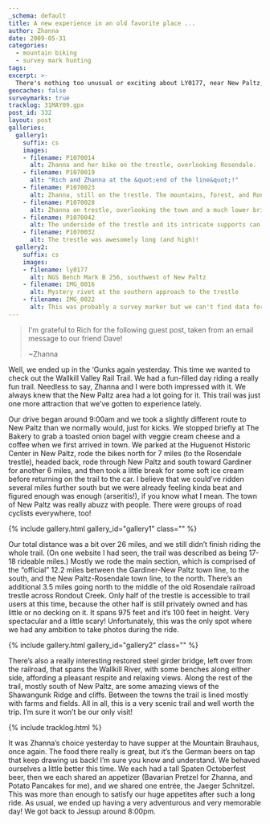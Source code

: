 ```yaml
---
_schema: default
title: A new experience in an old favorite place ...
author: Zhanna
date: 2009-05-31
categories:
  - mountain biking
  - survey mark hunting
tags:
excerpt: >- 
  There's nothing too unusual or exciting about LY0177, near New Paltz, NY ... except the beauty of the surrounding mountains!
geocaches: false
surveymarks: true
tracklog: 31MAY09.gpx
post_id: 332
layout: post             
galleries:
  gallery1:
    suffix: cs
    images:
    - filename: P1070014
      alt: Zhanna and her bike on the trestle, overlooking Rosendale.
    - filename: P1070019
      alt: "Rich and Zhanna at the &quot;end of the line&quot;!"
    - filename: P1070023
      alt: Zhanna, still on the trestle. The mountains, forest, and Rondout Creek make a lovely backdrop.
    - filename: P1070028
      alt: Zhanna on trestle, overlooking the town and a much lower bridge.
    - filename: P1070042
      alt: The underside of the trestle and its intricate supports can just barely be seen at the curve.
    - filename: P1070032
      alt: The trestle was awesomely long (and high)!          
  gallery2:
    suffix: cs
    images:
    - filename: ly0177
      alt: NGS Bench Mark B 256, southwest of New Paltz
    - filename: IMG_0016
      alt: Mystery rivet at the southern approach to the trestle    
    - filename: IMG_0022
      alt: This was probably a survey marker but we can't find data for it.      
---
```


<!-- We left the house around 9:00am; we decided to follow "Jill"'s directions this time, and so we ended up taking a slightly different route than usual to New Paltz.  This time, we turned east off Route 209 near Cuddebackville onto Route 211, which we followed through Otisville -->

> I'm grateful to Rich for the following guest post, taken from an email message to our friend Dave! 
> 
> ~Zhanna

Well, we ended up in the ‘Gunks again yesterday.  This time we wanted to check out the Wallkill Valley Rail Trail.  We had a fun-filled day riding a really fun trail.  Needless to say, Zhanna and I were both impressed with it.  We always knew that the New Paltz area had a lot going for it.  This trail was just one more attraction that we’ve gotten to experience lately.

Our drive began around 9:00am and we took a slightly different route to New Paltz than we normally would, just for kicks.  We stopped briefly at The Bakery to grab a toasted onion bagel with veggie cream cheese and a coffee when we first arrived in town.  We parked at the Huguenot Historic Center in New Paltz, rode the bikes north for 7 miles (to the Rosendale trestle), headed back, rode through New Paltz and south toward Gardiner for another 6 miles, and then took a little break for some soft ice cream before returning on the trail to the car.  I believe that we could’ve ridden several miles further south but we were already feeling kinda beat and figured enough was enough (arseritis!), if you know what I mean.  The town of New Paltz was really abuzz with people.  There were groups of road cyclists everywhere, too! 

{% include gallery.html gallery_id="gallery1" class="" %}

Our total distance was a bit over 26 miles, and we still didn’t finish riding the whole trail.  (On one website I had seen, the trail was described as being 17-18 rideable miles.)  Mostly we rode the main section, which is comprised of the “official” 12.2 miles between the Gardiner-New Paltz town line, to the south, and the New Paltz-Rosendale town line, to the north.  There’s an additional 3.5 miles going north to the middle of the old Rosendale railroad trestle across Rondout Creek.  Only half of the trestle is accessible to trail users at this time, because the other half is still privately owned and has little or no decking on it.  It spans 975 feet and it’s 100 feet in height.  Very spectacular and a little scary!  Unfortunately, this was the only spot where we had any ambition to take photos during the ride.

{% include gallery.html gallery_id="gallery2" class="" %}

There’s also a really interesting restored steel girder bridge, left over from the railroad, that spans the Wallkill River, with some benches along either side, affording a pleasant respite and relaxing views.  Along the rest of the trail, mostly south of New Paltz, are some amazing views of the Shawangunk Ridge and cliffs.  Between the towns the trail is lined mostly with farms and fields.  All in all, this is a very scenic trail and well worth the trip.  I’m sure it won’t be our only visit!

{% include tracklog.html %}

It was Zhanna’s choice yesterday to have supper at the Mountain Brauhaus, once again.  The food there really is great, but it’s the German beers on tap that keep drawing us back!  I’m sure you know and understand.  We behaved ourselves a little better this time.  We each had a tall Spaten Octoberfest beer, then we each shared an appetizer (Bavarian Pretzel for Zhanna, and Potato Pancakes for me), and we shared one entrée, the Jaeger Schnitzel.  This was more than enough to satisfy our huge appetites after such a long ride.  As usual, we ended up having a very adventurous and very memorable day!  We got back to Jessup around 8:00pm. 
